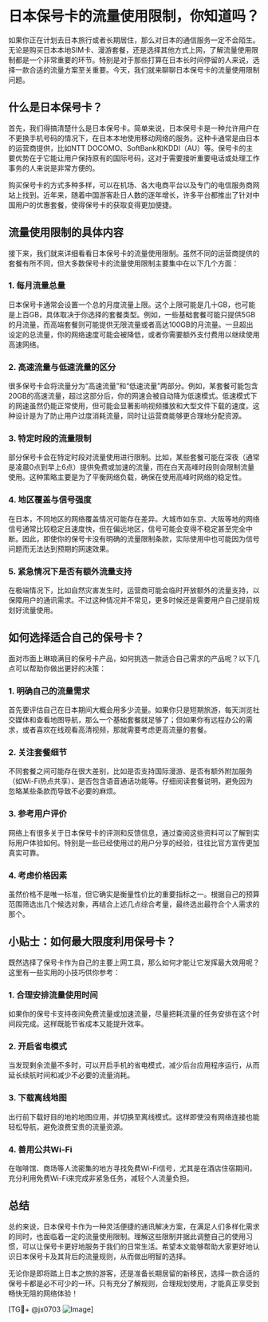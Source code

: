 # 日本保号卡的流量使用限制，你知道吗？

如果你正在计划去日本旅行或者长期居住，那么对日本的通信服务一定不会陌生。无论是购买日本本地SIM卡、漫游套餐，还是选择其他方式上网，了解流量使用限制都是一个非常重要的环节。特别是对于那些打算在日本长时间停留的人来说，选择一款合适的流量方案至关重要。今天，我们就来聊聊日本保号卡的流量使用限制问题。

## 什么是日本保号卡？

首先，我们得搞清楚什么是日本保号卡。简单来说，日本保号卡是一种允许用户在不更换手机号码的情况下，在日本本地使用移动网络的服务。这种卡通常是由日本的运营商提供，比如NTT DOCOMO、SoftBank和KDDI（AU）等。保号卡的主要优势在于它能让用户保持原有的国际号码，这对于需要接听重要电话或处理工作事务的人来说是非常方便的。

购买保号卡的方式多种多样，可以在机场、各大电商平台以及专门的电信服务商网站上找到。近年来，随着中国游客赴日人数的逐年增长，许多平台都推出了针对中国用户的优惠套餐，使得保号卡的获取变得更加便捷。

## 流量使用限制的具体内容

接下来，我们就来详细看看日本保号卡的流量使用限制。虽然不同的运营商提供的套餐有所不同，但大多数保号卡的流量使用限制主要集中在以下几个方面：

### 1. **每月流量总量**
   日本保号卡通常会设置一个总的月度流量上限。这个上限可能是几十GB，也可能是上百GB，具体取决于你选择的套餐类型。例如，一些基础套餐可能只提供5GB的月流量，而高端套餐则可能提供无限流量或者高达100GB的月流量。一旦超出设定的总流量，你的网络速度可能会被降低，或者你需要额外支付费用以继续使用高速网络。

### 2. **高速流量与低速流量的区分**
   很多保号卡会将流量分为“高速流量”和“低速流量”两部分。例如，某套餐可能包含20GB的高速流量，超过这部分后，你的网速会被自动降为低速模式。低速模式下的网速虽然仍能正常使用，但可能会显著影响视频播放和大型文件下载的速度。这种设计是为了防止用户过度消耗流量，同时让运营商能够更合理地分配资源。

### 3. **特定时段的流量限制**
   部分保号卡会在特定时段对流量使用进行限制。比如，某些套餐可能在深夜（通常是凌晨0点到早上6点）提供免费或加速的流量，而在白天高峰时段则会限制流量使用。这种策略主要是为了平衡网络负载，确保在使用高峰时网络的稳定性。

### 4. **地区覆盖与信号强度**
   在日本，不同地区的网络覆盖情况可能存在差异。大城市如东京、大阪等地的网络信号通常比较稳定且速度快，但在偏远地区，信号可能会变得不稳定甚至完全中断。因此，即使你的保号卡没有明确的流量限制条款，实际使用中也可能因为信号问题而无法达到预期的网速效果。

### 5. **紧急情况下是否有额外流量支持**
   在极端情况下，比如自然灾害发生时，运营商可能会临时开放额外的流量支持，以保障用户的通讯需求。不过这种情况并不常见，更多时候还是需要用户自己提前规划好流量使用。

## 如何选择适合自己的保号卡？

面对市面上琳琅满目的保号卡产品，如何挑选一款适合自己需求的产品呢？以下几点可以帮助你做出更好的决策：

### 1. **明确自己的流量需求**
   首先要评估自己在日本期间大概会用多少流量。如果你只是短期旅游，每天浏览社交媒体和查看地图导航，那么一个基础套餐就足够了；但如果你有远程办公的需求，或者喜欢在线观看高清视频，那就需要考虑更高流量的套餐。

### 2. **关注套餐细节**
   不同套餐之间可能存在很大差别，比如是否支持国际漫游、是否有额外附加服务（如Wi-Fi热点共享）、是否包含语音通话功能等。仔细阅读套餐说明，避免因为忽略某些条款而导致不必要的麻烦。

### 3. **参考用户评价**
   网络上有很多关于日本保号卡的评测和反馈信息，通过查阅这些资料可以了解到实际用户体验如何。特别是一些已经使用过的用户分享的经验，往往比官方宣传更加真实可靠。

### 4. **考虑价格因素**
   虽然价格不是唯一标准，但它确实是衡量性价比的重要指标之一。根据自己的预算范围筛选出几个候选对象，再结合上述几点综合考量，最终选出最符合个人需求的那个。

## 小贴士：如何最大限度利用保号卡？

既然选择了保号卡作为自己的主要上网工具，那么如何才能让它发挥最大效用呢？这里有一些实用的小技巧供你参考：

### 1. **合理安排流量使用时间**
   如果你的保号卡支持夜间免费流量或加速流量，尽量把耗流量的任务安排在这个时间段完成。这样既能节省成本又能提升效率。

### 2. **开启省电模式**
   当发现剩余流量不多时，可以开启手机的省电模式，减少后台应用程序运行，从而延长续航时间和减少不必要的流量消耗。

### 3. **下载离线地图**
   出行前下载好目的地的地图应用，并切换至离线模式。这样即使没有网络连接也能轻松导航，避免浪费宝贵的流量资源。

### 4. **善用公共Wi-Fi**
   在咖啡馆、商场等人流密集的地方寻找免费Wi-Fi信号，尤其是在酒店住宿期间，充分利用免费Wi-Fi来完成非紧急任务，减轻个人流量负担。

## 总结

总的来说，日本保号卡作为一种灵活便捷的通讯解决方案，在满足人们多样化需求的同时，也面临着一定的流量使用限制。理解这些限制并据此调整自己的使用习惯，可以让保号卡更好地服务于我们的日常生活。希望本文能够帮助大家更好地认识日本保号卡及其背后的流量规则，从而做出明智的选择。

无论你是即将踏上日本之旅的游客，还是准备长期居留的新移民，选择一款合适的保号卡都是必不可少的一环。只有充分了解规则，合理规划使用，才能真正享受到畅快无阻的网络体验！

[TG💪+ @jx0703 ![Image](https://github.com/user-attachments/assets/dbca1d08-cadb-493c-b0ec-ad6f7a83f270)]